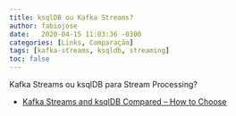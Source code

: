 ```yaml
---
title: ksqlDB ou Kafka Streams?
author: fabiojose
date:   2020-04-15 11:03:36 -0300
categories: [Links, Comparação]
tags: [kafka-streams, ksqldb, streaming]
toc: false
---
```


Kafka Streams ou ksqlDB para Stream Processing?

- [Kafka Streams and ksqlDB Compared – How to Choose](https://www.confluent.io/blog/kafka-streams-vs-ksqldb-compared/)